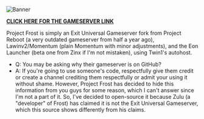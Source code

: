![Banner](https://media.discordapp.net/attachments/1012206596769730622/1237002667826610236/frost.png?ex=663a1002&is=6638be82&hm=ae5affb6054c908b8469974bdbbd4552117cc73fde655512b2e07a5d729fe583&=&format=webp&quality=lossless)

**[CLICK HERE FOR THE GAMESERVER LINK](https://gofile.io/d/U8S2MD)**

Project Frost is simply an Exit Universal Gameserver fork from Project Reboot (a very outdated gameserver from half a year ago), Lawinv2/Momentum (plain Momentum with minor adjustments), and the Eon Launcher (beta one from Zinx if I'm not mistaken), using Twin1's autohost.

- Q: You may be asking why their gameserver is on GitHub?
- A: If you're going to use someone's code, respectfully give them credit or create a channel crediting them respectfully or admit your using it without shame. However, Project Frost has decided to hide this information from you guys for some reason, which I can't answer since I'm not a part of it. So, I've decided to open-source it because Zulu (a "developer" of Frost) has claimed it is not the Exit Universal Gameserver, which this source shows differently from his claims.
